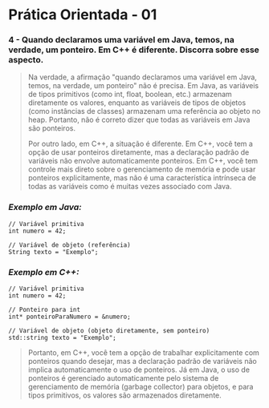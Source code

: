 # Prática Orientada - 01

### 4 - Quando declaramos uma variável em Java, temos, na verdade, um ponteiro. Em C++ é diferente. Discorra sobre esse aspecto. 

> Na verdade, a afirmação "quando declaramos uma variável em Java, temos, na verdade, um ponteiro" não é precisa. Em Java, as variáveis de tipos primitivos (como int, float, boolean, etc.) armazenam diretamente os valores, enquanto as variáveis de tipos de objetos (como instâncias de classes) armazenam uma referência ao objeto no heap. Portanto, não é correto dizer que todas as variáveis em Java são ponteiros.
>
> Por outro lado, em C++, a situação é diferente. Em C++, você tem a opção de usar ponteiros diretamente, mas a declaração padrão de variáveis não envolve automaticamente ponteiros. Em C++, você tem controle mais direto sobre o gerenciamento de memória e pode usar ponteiros explicitamente, mas não é uma característica intrínseca de todas as variáveis como é muitas vezes associado com Java.

### _Exemplo em Java:_

```
// Variável primitiva
int numero = 42;

// Variável de objeto (referência)
String texto = "Exemplo";
```

### _Exemplo em C++:_

```
// Variável primitiva
int numero = 42;

// Ponteiro para int
int* ponteiroParaNumero = &numero;

// Variável de objeto (objeto diretamente, sem ponteiro)
std::string texto = "Exemplo";  
```

>Portanto, em C++, você tem a opção de trabalhar explicitamente com ponteiros quando desejar, mas a declaração padrão de variáveis não implica automaticamente o uso de ponteiros. Já em Java, o uso de ponteiros é gerenciado automaticamente pelo sistema de gerenciamento de memória (garbage collector) para objetos, e para tipos primitivos, os valores são armazenados diretamente.